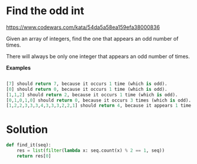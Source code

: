 # Find the odd int

https://www.codewars.com/kata/54da5a58ea159efa38000836

Given an array of integers, find the one that appears an odd number of times.

There will always be only one integer that appears an odd number of times.

**Examples**

```python

[7] should return 7, because it occurs 1 time (which is odd).
[0] should return 0, because it occurs 1 time (which is odd).
[1,1,2] should return 2, because it occurs 1 time (which is odd).
[0,1,0,1,0] should return 0, because it occurs 3 times (which is odd).
[1,2,2,3,3,3,4,3,3,3,2,2,1] should return 4, because it appears 1 time (which is odd).
```

# Solution

```python
def find_it(seq):
    res = list(filter(lambda x: seq.count(x) % 2 == 1, seq))
    return res[0]
```